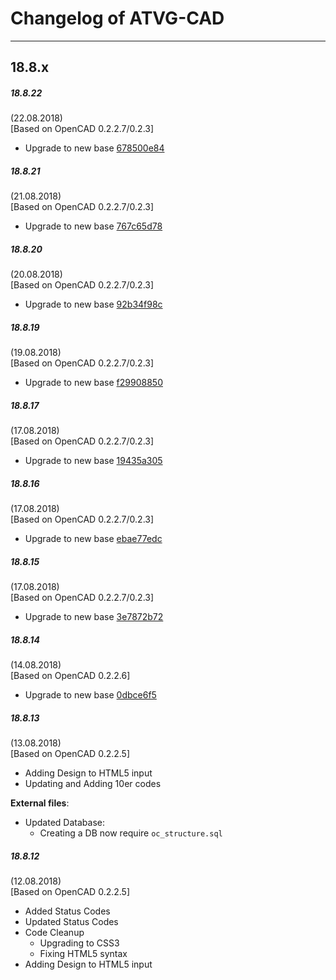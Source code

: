 # Changelog of ATVG-CAD
----
## 18.8.x

##### 18.8.22
(22.08.2018)  
[Based on OpenCAD 0.2.2.7/0.2.3]

* Upgrade to new base [678500e84](https://gitlab.atvg-studios.at/third-party/OpenCAD/commits/678500e84a4216670c213b1b1b9d8eff7a04f1c1)

##### 18.8.21
(21.08.2018)  
[Based on OpenCAD 0.2.2.7/0.2.3]

* Upgrade to new base [767c65d78](https://gitlab.atvg-studios.at/third-party/OpenCAD/commits/767c65d786e2f7c049b1de41dff65a430856ba5f)

##### 18.8.20
(20.08.2018)  
[Based on OpenCAD 0.2.2.7/0.2.3]

* Upgrade to new base [92b34f98c](https://gitlab.atvg-studios.at/third-party/OpenCAD/commits/92b34f98cdb12c2724b0fc7c69678828bd24a58e)

##### 18.8.19
(19.08.2018)  
[Based on OpenCAD 0.2.2.7/0.2.3]

* Upgrade to new base [f29908850](https://gitlab.atvg-studios.at/third-party/OpenCAD/commits/f299088501d3b1823bd36ebfcc079db8af573d7f)

##### 18.8.17
(17.08.2018)  
[Based on OpenCAD 0.2.2.7/0.2.3]

* Upgrade to new base [19435a305](https://gitlab.atvg-studios.at/third-party/OpenCAD/commits/19435a305400ab7bcda811c3933ab507fbec8385)

##### 18.8.16
(17.08.2018)  
[Based on OpenCAD 0.2.2.7/0.2.3]

* Upgrade to new base [ebae77edc](https://gitlab.atvg-studios.at/third-party/OpenCAD/commits/ebae77edc5895926e58f318500cc7034c320c69b)

##### 18.8.15
(17.08.2018)  
[Based on OpenCAD 0.2.2.7/0.2.3]

* Upgrade to new base [3e7872b72](https://gitlab.atvg-studios.at/third-party/OpenCAD/commits/3e7872b72e44f456ad9ad2db657e2d702a301f5d)

##### 18.8.14
(14.08.2018)  
[Based on OpenCAD 0.2.2.6]

* Upgrade to new base [0dbce6f5](https://gitlab.atvg-studios.at/third-party/OpenCAD/commits/0dbce6f5ffccdfca2d508ffe8a280b2ebd439cae)

##### 18.8.13
(13.08.2018)  
[Based on OpenCAD 0.2.2.5]  

* Adding Design to HTML5 input
* Updating and Adding 10er codes

**External files**:
* Updated Database:
    * Creating a DB now require `oc_structure.sql`

##### 18.8.12
(12.08.2018)  
[Based on OpenCAD 0.2.2.5]  

* Added Status Codes
* Updated Status Codes
* Code Cleanup
    * Upgrading to CSS3
    * Fixing HTML5 syntax
* Adding Design to HTML5 input
